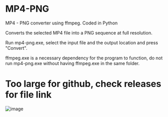 # MP4-PNG
MP4 - PNG converter using ffmpeg. Coded in Python

Converts the selected MP4 file into a PNG sequence at full resolution.

Run mp4-png.exe, select the input file and the output location and press "Convert".

ffmpeg.exe is a necessary dependency for the program to function, do not run mp4-png.exe without having ffmpeg.exe in the same folder.

# Too large for github, check releases for file link

![image](https://github.com/DaniHfs/MP4-PNG/assets/111755971/b56f0ebd-e7d7-4f80-b9d9-7a7fd5ff1a4a)
